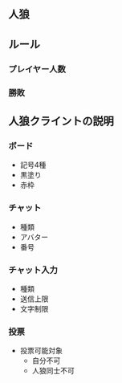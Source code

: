 ## 人狼

## ルール

### プレイヤー人数
### 勝敗

## 人狼クライントの説明
### ボード
- 記号4種
- 黒塗り
- 赤枠

### チャット
- 種類
- アバター
- 番号

### チャット入力
- 種類
- 送信上限
- 文字制限

### 投票
- 投票可能対象
  - 自分不可
  - 人狼同士不可
